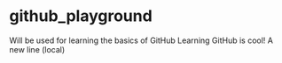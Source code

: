 # github_playground
Will be used for learning the basics of GitHub
Learning GitHub is cool!
A new line (local)
